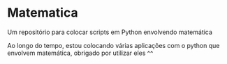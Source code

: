 # Matematica
Um repositório para colocar scripts em Python envolvendo matemática 

Ao longo do tempo, estou colocando várias aplicações com o python que envolvem matemática, obrigado por utilizar eles ^^
